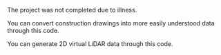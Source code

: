   The project was not completed due to illness.
  
  You can convert construction drawings into more easily understood data through this code.

  You can generate 2D virtual LiDAR data through this code.
